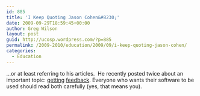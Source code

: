 ```yaml
---
id: 885
title: 'I Keep Quoting Jason Cohen&#8230;'
date: 2009-09-29T18:59:45+00:00
author: Greg Wilson
layout: post
guid: http://ucosp.wordpress.com/?p=885
permalink: /2009-2010/education/2009/09/i-keep-quoting-jason-cohen/
categories:
  - Education
---
```

&#8230;or at least referring to his articles.  He recently posted twice about an important topic: [getting](http://blog.asmartbear.com/put-down-the-compiler-until-you-learn-why-theyre-not-buying.html) [feedback](http://blog.asmartbear.com/more-sales-customer-feedback.html). Everyone who wants their software to be used should read both carefully (yes, that means you).